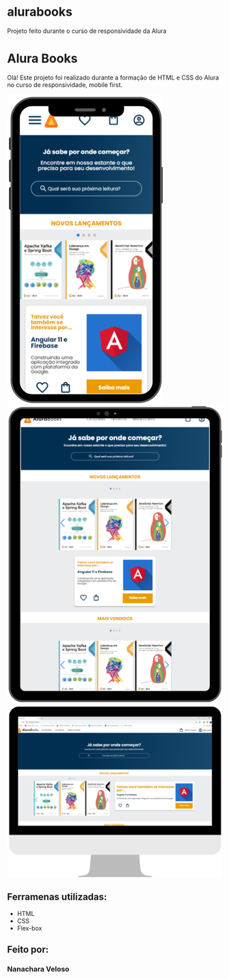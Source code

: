 # alurabooks
Projeto feito durante o curso de responsividade da Alura


# Alura Books
Olá! Este projeto foi realizado durante a formação de HTML e CSS do Alura no curso de responsividade, mobile first.

![image](https://github.com/NanaVeloso/alurabooks/blob/main/assets/readme/Celular.png)
![image](https://github.com/NanaVeloso/alurabooks/blob/main/assets/readme/tablet.png)
![image](https://github.com/NanaVeloso/alurabooks/blob/main/assets/readme/Computador.png)

## Ferramenas utilizadas:

* HTML
* CSS
* Flex-box

## Feito por:

### Nanachara Veloso
